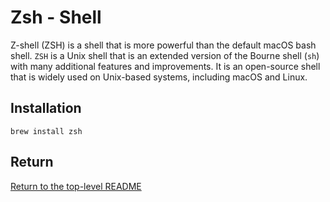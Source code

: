 # Zsh - Shell

Z-shell (ZSH) is a shell that is more powerful than the default macOS bash shell.
`ZSH` is a Unix shell that is an extended version of the Bourne shell (`sh`) with many additional features and improvements.
It is an open-source shell that is widely used on Unix-based systems, including macOS and Linux.

## Installation

```shell
brew install zsh
```

## Return

[Return to the top-level README](./../../README.md)
